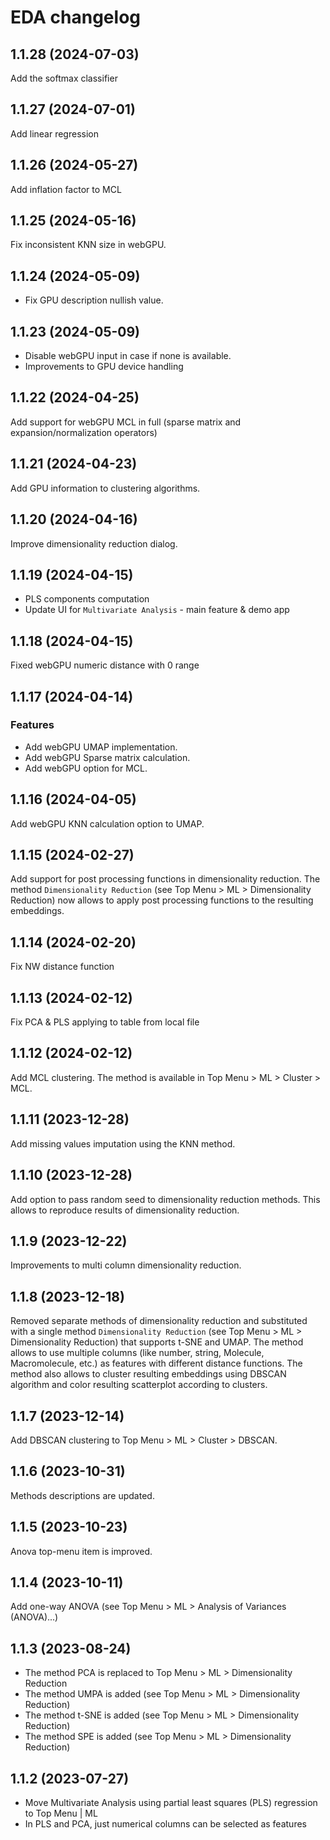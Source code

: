 # EDA changelog

## 1.1.28 (2024-07-03)

Add the softmax classifier

## 1.1.27 (2024-07-01)

Add linear regression

## 1.1.26 (2024-05-27)

Add inflation factor to MCL

## 1.1.25 (2024-05-16)

Fix inconsistent KNN size in webGPU.

## 1.1.24 (2024-05-09)

* Fix GPU description nullish value.

## 1.1.23 (2024-05-09)

* Disable webGPU input in case if none is available.
* Improvements to GPU device handling

## 1.1.22 (2024-04-25)

Add support for webGPU MCL in full (sparse matrix and expansion/normalization operators)

## 1.1.21 (2024-04-23)

Add GPU information to clustering algorithms.

## 1.1.20 (2024-04-16)

Improve dimensionality reduction dialog.

## 1.1.19 (2024-04-15)

* PLS components computation
* Update UI for `Multivariate Analysis` - main feature & demo app

## 1.1.18 (2024-04-15)

Fixed webGPU numeric distance with 0 range

## 1.1.17 (2024-04-14)

### Features
* Add webGPU UMAP implementation.
* Add webGPU Sparse matrix calculation.
* Add webGPU option for MCL.

## 1.1.16 (2024-04-05)

Add webGPU KNN calculation option to UMAP.

## 1.1.15 (2024-02-27)

Add support for post processing functions in dimensionality reduction. The method `Dimensionality Reduction` (see Top Menu > ML > Dimensionality Reduction) now allows to apply post processing functions to the resulting embeddings.

## 1.1.14 (2024-02-20)

Fix NW distance function

## 1.1.13 (2024-02-12)

Fix PCA & PLS applying to table from local file

## 1.1.12 (2024-02-12)

Add MCL clustering. The method is available in Top Menu > ML > Cluster > MCL.

## 1.1.11 (2023-12-28)

Add missing values imputation using the KNN method.

## 1.1.10 (2023-12-28)

Add option to pass random seed to dimensionality reduction methods. This allows to reproduce results of dimensionality reduction.

## 1.1.9 (2023-12-22)

Improvements to multi column dimensionality reduction.

## 1.1.8 (2023-12-18)

Removed separate methods of dimensionality reduction and substituted with a single method `Dimensionality Reduction` (see Top Menu > ML > Dimensionality Reduction) that supports t-SNE and UMAP. The method allows to use multiple columns (like number, string, Molecule, Macromolecule, etc.) as features with different distance functions. The method also allows to cluster resulting embeddings using DBSCAN algorithm and color resulting scatterplot according to clusters.

## 1.1.7 (2023-12-14)

Add DBSCAN clustering to Top Menu > ML > Cluster > DBSCAN.

## 1.1.6 (2023-10-31)

Methods descriptions are updated.

## 1.1.5 (2023-10-23)

Anova top-menu item is improved.

## 1.1.4 (2023-10-11)

Add one-way ANOVA (see Top Menu > ML > Analysis of Variances (ANOVA)...)

## 1.1.3 (2023-08-24)

* The method PCA is replaced to Top Menu > ML > Dimensionality Reduction
* The method UMPA is added (see Top Menu > ML > Dimensionality Reduction)
* The method t-SNE is added (see Top Menu > ML > Dimensionality Reduction)
* The method SPE is added (see Top Menu > ML > Dimensionality Reduction)

## 1.1.2 (2023-07-27)

* Move Multivariate Analysis using partial least squares (PLS) regression to Top Menu | ML
* In PLS and PCA, just numerical columns can be selected as features
